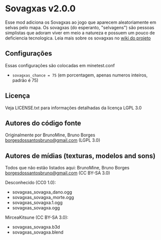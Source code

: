 Sovagxas v2.0.0
===============

Esse mod adiciona os Sovagxas ao jogo que aparecem aleatoriamente em selvas pelo mapa.
Os sovagxas (do esperanto, "selvagens") são pessoas simplistas que adoram viver em 
meio a natureza e possuem um pouco de deficiencia tecnologica. 
Leia mais sobre os sovagxas no [wiki do projeto](https://github.com/BrunoMine/sociedades/wiki/Sovagxas)

## Configurações

Essas configurações são colocadas em minetest.conf
- `sovagxas_chance = 75` (em porcentagem, apenas numeros inteiros, padrão é 75)

## Licença
Veja LICENSE.txt para informações detalhadas da licença LGPL 3.0

Autores do código fonte
-----------------------
Originalmente por BrunoMine, Bruno Borges <borgesdossantosbruno@gmail.com> (LGPL 3.0)

Autores de mídias (texturas, modelos and sons)
----------------------------------------------
Todos que não estão listados aqui:
BrunoMine, Bruno Borges <borgesdossantosbruno@gmail.com> (CC BY-SA 3.0)

Desconhecido (CC0 1.0):
- sovagxas_sovagxa_dano.ogg
- sovagxas_sovagxa_morte.ogg
- sovagxas_sovagxa.1.ogg
- sovagxas_sovagxa.ogg

MirceaKitsune (CC BY-SA 3.0):
- sovagxas_sovagxa.b3d
- sovagxas_sovagxa.blend

